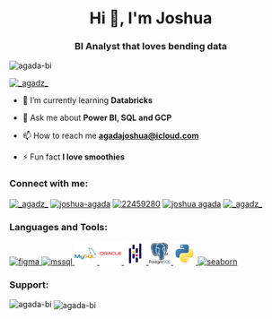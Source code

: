 <h1 align="center">Hi 👋, I'm Joshua</h1>
<h3 align="center">BI Analyst that loves bending data</h3>

<p align="left"> <img src="https://komarev.com/ghpvc/?username=agada-bi&label=Profile%20views&color=0e75b6&style=flat" alt="agada-bi" /> </p>

<p align="left"> <a href="https://twitter.com/_agadz_" target="blank"><img src="https://img.shields.io/twitter/follow/_agadz_?logo=twitter&style=for-the-badge" alt="_agadz_" /></a> </p>

- 🌱 I’m currently learning **Databricks**

- 💬 Ask me about **Power BI, SQL and GCP**

- 📫 How to reach me **agadajoshua@icloud.com**

- ⚡ Fun fact **I love smoothies**

<h3 align="left">Connect with me:</h3>
<p align="left">
<a href="https://twitter.com/_agadz_" target="blank"><img align="center" src="https://raw.githubusercontent.com/rahuldkjain/github-profile-readme-generator/master/src/images/icons/Social/twitter.svg" alt="_agadz_" height="30" width="40" /></a>
<a href="https://linkedin.com/in/joshua-agada" target="blank"><img align="center" src="https://raw.githubusercontent.com/rahuldkjain/github-profile-readme-generator/master/src/images/icons/Social/linked-in-alt.svg" alt="joshua-agada" height="30" width="40" /></a>
<a href="https://stackoverflow.com/users/22459280" target="blank"><img align="center" src="https://raw.githubusercontent.com/rahuldkjain/github-profile-readme-generator/master/src/images/icons/Social/stack-overflow.svg" alt="22459280" height="30" width="40" /></a>
<a href="https://kaggle.com/joshua agada" target="blank"><img align="center" src="https://raw.githubusercontent.com/rahuldkjain/github-profile-readme-generator/master/src/images/icons/Social/kaggle.svg" alt="joshua agada" height="30" width="40" /></a>
<a href="https://instagram.com/_agadz_" target="blank"><img align="center" src="https://raw.githubusercontent.com/rahuldkjain/github-profile-readme-generator/master/src/images/icons/Social/instagram.svg" alt="_agadz_" height="30" width="40" /></a>
</p>

<h3 align="left">Languages and Tools:</h3>
<p align="left"> <a href="https://www.figma.com/" target="_blank" rel="noreferrer"> <img src="https://www.vectorlogo.zone/logos/figma/figma-icon.svg" alt="figma" width="40" height="40"/> </a> <a href="https://www.microsoft.com/en-us/sql-server" target="_blank" rel="noreferrer"> <img src="https://www.svgrepo.com/show/303229/microsoft-sql-server-logo.svg" alt="mssql" width="40" height="40"/> </a> <a href="https://www.mysql.com/" target="_blank" rel="noreferrer"> <img src="https://raw.githubusercontent.com/devicons/devicon/master/icons/mysql/mysql-original-wordmark.svg" alt="mysql" width="40" height="40"/> </a> <a href="https://www.oracle.com/" target="_blank" rel="noreferrer"> <img src="https://raw.githubusercontent.com/devicons/devicon/master/icons/oracle/oracle-original.svg" alt="oracle" width="40" height="40"/> </a> <a href="https://pandas.pydata.org/" target="_blank" rel="noreferrer"> <img src="https://raw.githubusercontent.com/devicons/devicon/2ae2a900d2f041da66e950e4d48052658d850630/icons/pandas/pandas-original.svg" alt="pandas" width="40" height="40"/> </a> <a href="https://www.postgresql.org" target="_blank" rel="noreferrer"> <img src="https://raw.githubusercontent.com/devicons/devicon/master/icons/postgresql/postgresql-original-wordmark.svg" alt="postgresql" width="40" height="40"/> </a> <a href="https://www.python.org" target="_blank" rel="noreferrer"> <img src="https://raw.githubusercontent.com/devicons/devicon/master/icons/python/python-original.svg" alt="python" width="40" height="40"/> </a> <a href="https://seaborn.pydata.org/" target="_blank" rel="noreferrer"> <img src="https://seaborn.pydata.org/_images/logo-mark-lightbg.svg" alt="seaborn" width="40" height="40"/> </a> </p>

<h3 align="left">Support:</h3>

<p><img align="left" src="https://github-readme-stats.vercel.app/api/top-langs?username=agada-bi&show_icons=true&locale=en&layout=compact" alt="agada-bi" /></p>

<p>&nbsp;<img align="center" src="https://github-readme-stats.vercel.app/api?username=agada-bi&show_icons=true&locale=en" alt="agada-bi" /></p>
